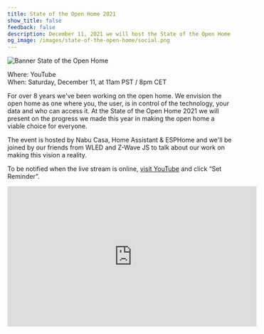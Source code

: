 ```yaml
---
title: State of the Open Home 2021
show_title: false
feedback: false
description: December 11, 2021 we will host the State of the Open Home.
og_image: /images/state-of-the-open-home/social.png
---
```


![Banner State of the Open Home](/images/state-of-the-open-home/promo.png)

Where: YouTube<br>
When: Saturday, December 11, at 11am PST / 8pm CET

For over 8 years we've been working on the open home. We envision the open home as one where you, the user, is in control of the technology, your data and who can access it. At the State of the Open Home 2021 we will present on the progress we made this year in making the open home a viable choice for everyone.

The event is hosted by Nabu Casa, Home Assistant & ESPHome and we'll be joined by our friends from WLED and Z-Wave JS to talk about our work on making this vision a reality.

To be notified when the live stream is online, [visit YouTube](https://www.youtube.com/watch?v=6ZMXE5PXPqU) and click “Set Reminder”.

<div class='videoWrapper'>
<iframe width="560" height="315" src="https://www.youtube.com/embed/6ZMXE5PXPqU" frameborder="0" allowfullscreen></iframe>
</div>
